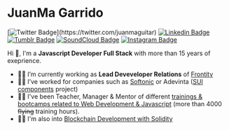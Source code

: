 # JuanMa Garrido

[![Twitter Badge](https://img.shields.io/badge/-@juanmaguitar-1ca0f1?style=flat-square&labelColor=1ca0f1&logo=twitter&logoColor=white&link=https://twitter.com/_Kunal_Raghav_)](https://twitter.com/juanmaguitar) [![Linkedin Badge](https://img.shields.io/badge/-juanmagarrido-blue?style=flat-square&logo=Linkedin&logoColor=white&link=https://www.linkedin.com/in/juanmagarrido/)](https://www.linkedin.com/in/juanmagarrido/) [![Tumblr Badge](https://img.shields.io/badge/-juanmaguitar-2e4154?style=flat-square&logo=Tumblr&logoColor=white&link=https://juanmaguitar.tumblr.com/)](https://juanmaguitar.tumblr.com/) [![SoundCloud Badge](https://img.shields.io/badge/-juanmaguitar-ff5500?style=flat-square&logo=SoundCloud&logoColor=white&link=https://www.soundcloud.com/juanmaguitar/)](https://www.soundcloud.com/juanmaguitar) [![Instagram Badge](https://img.shields.io/badge/-juanma.raw-eb046d?style=flat-square&logo=Instagram&logoColor=white&link=https://www.instagram.com/juanma.raw/)](https://www.instagram.com/juanma.raw) 

Hi 👋, I'm a **Javascript Developer Full Stack** with more than 15 years of exeprience.

- 🙋‍♂️ I’m currently working as **Lead Deveveloper Relations** of [Frontity](https://github.com/frontity) 
- 🦸‍♂️ I’ve worked for companies such as [Softonic](https://github.com/softonic) or Adevinta ([SUI components](https://github.com/SUI-Components/sui-components) project) 
- 👨‍🏫 I've been Teacher, Manager & Mentor of different [trainings & bootcamps related to Web Development & Javascript](https://github.com/trainings-juanmaguitar) (more than 4000 ~~flying~~ training hours).
- 👷‍♂️ I'm also into [Blockchain Development with Solidity](https://github.com/crypto-juanmaguitar)